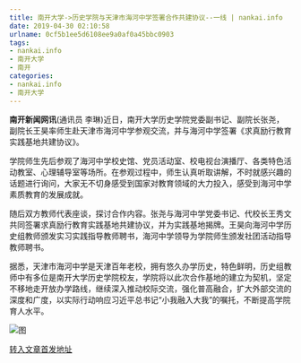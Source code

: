 ```yaml
---
title: 南开大学->历史学院与天津市海河中学签署合作共建协议--一线 | nankai.info
date: 2019-04-30 02:10:58
urlname: 0cf5b1ee5d6108ee9a0af0a45bbc0903
tags: 
- nankai.info
- 南开大学
- 南开
categories:
- nankai.info
- 南开大学
---
```


**南开新闻网讯**(通讯员 李琳)近日，南开大学历史学院党委副书记、副院长张尧，副院长王昊率师生赴天津市海河中学参观交流，并与海河中学签署《求真励行教育实践基地共建协议》。

学院师生先后参观了海河中学校史馆、党员活动室、校电视台演播厅、各类特色活动教室、心理辅导室等场所。在参观过程中，师生认真听取讲解，不时就感兴趣的话题进行询问，大家无不切身感受到国家对教育领域的大力投入，感受到海河中学素质教育的发展成就。

随后双方教师代表座谈，探讨合作内容。张尧与海河中学党委书记、代校长王秀文共同签署求真励行教育实践基地共建协议，并为实践基地揭牌。王昊向海河中学历史组教师颁发实习实践指导教师聘书，海河中学领导为学院师生颁发社团活动指导教师聘书。

据悉，天津市海河中学是天津百年老校，拥有悠久办学历史，特色鲜明，历史组教师中有多位是南开大学历史学院校友，学院将以此次合作基地的建立为契机，坚定不移地走开放办学路线，继续深入推动校际交流，强化普高融合，扩大外部交流的深度和广度，以实际行动响应习近平总书记“小我融入大我”的嘱托，不断提高学院育人水平。

![图](http://news.nankai.edu.cn/pic/0/00/35/14/351486_098313.jpg)

[转入文章首发地址](http://news.nankai.edu.cn/zhxw/system/2019/04/29/000447822.shtml)